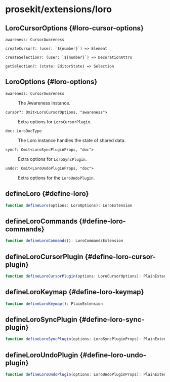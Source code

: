 # prosekit/extensions/loro

## LoroCursorOptions {#loro-cursor-options}

<dl>

<dt>

`awareness: CursorAwareness`

</dt>

<dd>

</dd>

<dt>

``createCursor?: (user: `${number}`) => Element``

</dt>

<dd>

</dd>

<dt>

``createSelection?: (user: `${number}`) => DecorationAttrs``

</dt>

<dd>

</dd>

<dt>

`getSelection?: (state: EditorState) => Selection`

</dt>

<dd>

</dd>

</dl>

## LoroOptions {#loro-options}

<dl>

<dt>

`awareness: CursorAwareness`

</dt>

<dd>

The Awareness instance.

</dd>

<dt>

`cursor?: Omit<LoroCursorOptions, "awareness">`

</dt>

<dd>

Extra options for `LoroCursorPlugin`.

</dd>

<dt>

`doc: LoroDocType`

</dt>

<dd>

The Loro instance handles the state of shared data.

</dd>

<dt>

`sync?: Omit<LoroSyncPluginProps, "doc">`

</dt>

<dd>

Extra options for `LoroSyncPlugin`.

</dd>

<dt>

`undo?: Omit<LoroUndoPluginProps, "doc">`

</dt>

<dd>

Extra options for the `LoroUndoPlugin`.

</dd>

</dl>

## defineLoro {#define-loro}

```ts
function defineLoro(options: LoroOptions): LoroExtension
```

## defineLoroCommands {#define-loro-commands}

```ts
function defineLoroCommands(): LoroCommandsExtension
```

## defineLoroCursorPlugin {#define-loro-cursor-plugin}

```ts
function defineLoroCursorPlugin(options: LoroCursorOptions): PlainExtension
```

## defineLoroKeymap {#define-loro-keymap}

```ts
function defineLoroKeymap(): PlainExtension
```

## defineLoroSyncPlugin {#define-loro-sync-plugin}

```ts
function defineLoroSyncPlugin(options: LoroSyncPluginProps): PlainExtension
```

## defineLoroUndoPlugin {#define-loro-undo-plugin}

```ts
function defineLoroUndoPlugin(options: LoroUndoPluginProps): PlainExtension
```

